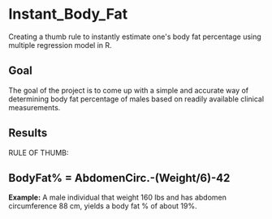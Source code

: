 # Instant_Body_Fat
Creating a thumb rule to instantly estimate one's body fat percentage using multiple regression model in R. 

## Goal
The goal of the project is to come up with a simple and accurate way of determining body fat percentage of males based on readily available clinical measurements.

## Results

RULE OF THUMB:

## BodyFat\% = AbdomenCirc.-(Weight/6)-42

**Example:** A male individual that weight 160 lbs and has abdomen circumference 88 cm, yields a body fat % of about 19%.
